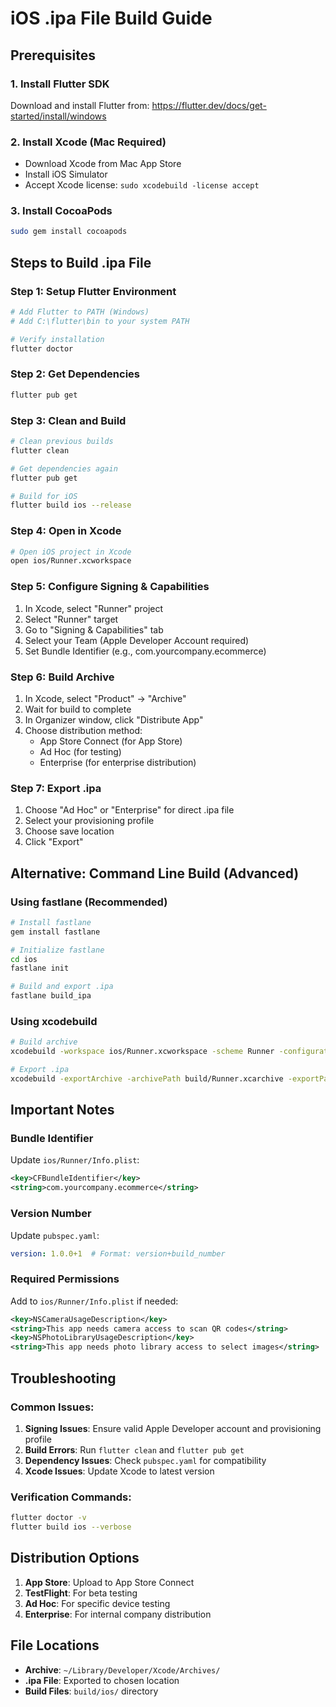 # iOS .ipa File Build Guide

## Prerequisites

### 1. Install Flutter SDK
Download and install Flutter from: https://flutter.dev/docs/get-started/install/windows

### 2. Install Xcode (Mac Required)
- Download Xcode from Mac App Store
- Install iOS Simulator
- Accept Xcode license: `sudo xcodebuild -license accept`

### 3. Install CocoaPods
```bash
sudo gem install cocoapods
```

## Steps to Build .ipa File

### Step 1: Setup Flutter Environment
```bash
# Add Flutter to PATH (Windows)
# Add C:\flutter\bin to your system PATH

# Verify installation
flutter doctor
```

### Step 2: Get Dependencies
```bash
flutter pub get
```

### Step 3: Clean and Build
```bash
# Clean previous builds
flutter clean

# Get dependencies again
flutter pub get

# Build for iOS
flutter build ios --release
```

### Step 4: Open in Xcode
```bash
# Open iOS project in Xcode
open ios/Runner.xcworkspace
```

### Step 5: Configure Signing & Capabilities
1. In Xcode, select "Runner" project
2. Select "Runner" target
3. Go to "Signing & Capabilities" tab
4. Select your Team (Apple Developer Account required)
5. Set Bundle Identifier (e.g., com.yourcompany.ecommerce)

### Step 6: Build Archive
1. In Xcode, select "Product" → "Archive"
2. Wait for build to complete
3. In Organizer window, click "Distribute App"
4. Choose distribution method:
   - App Store Connect (for App Store)
   - Ad Hoc (for testing)
   - Enterprise (for enterprise distribution)

### Step 7: Export .ipa
1. Choose "Ad Hoc" or "Enterprise" for direct .ipa file
2. Select your provisioning profile
3. Choose save location
4. Click "Export"

## Alternative: Command Line Build (Advanced)

### Using fastlane (Recommended)
```bash
# Install fastlane
gem install fastlane

# Initialize fastlane
cd ios
fastlane init

# Build and export .ipa
fastlane build_ipa
```

### Using xcodebuild
```bash
# Build archive
xcodebuild -workspace ios/Runner.xcworkspace -scheme Runner -configuration Release -archivePath build/Runner.xcarchive archive

# Export .ipa
xcodebuild -exportArchive -archivePath build/Runner.xcarchive -exportPath build/ios -exportOptionsPlist exportOptions.plist
```

## Important Notes

### Bundle Identifier
Update `ios/Runner/Info.plist`:
```xml
<key>CFBundleIdentifier</key>
<string>com.yourcompany.ecommerce</string>
```

### Version Number
Update `pubspec.yaml`:
```yaml
version: 1.0.0+1  # Format: version+build_number
```

### Required Permissions
Add to `ios/Runner/Info.plist` if needed:
```xml
<key>NSCameraUsageDescription</key>
<string>This app needs camera access to scan QR codes</string>
<key>NSPhotoLibraryUsageDescription</key>
<string>This app needs photo library access to select images</string>
```

## Troubleshooting

### Common Issues:
1. **Signing Issues**: Ensure valid Apple Developer account and provisioning profile
2. **Build Errors**: Run `flutter clean` and `flutter pub get`
3. **Dependency Issues**: Check `pubspec.yaml` for compatibility
4. **Xcode Issues**: Update Xcode to latest version

### Verification Commands:
```bash
flutter doctor -v
flutter build ios --verbose
```

## Distribution Options

1. **App Store**: Upload to App Store Connect
2. **TestFlight**: For beta testing
3. **Ad Hoc**: For specific device testing
4. **Enterprise**: For internal company distribution

## File Locations
- **Archive**: `~/Library/Developer/Xcode/Archives/`
- **.ipa File**: Exported to chosen location
- **Build Files**: `build/ios/` directory

